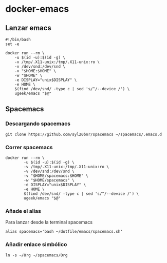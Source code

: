 # docker-emacs


## Lanzar emacs

```
#!/bin/bash
set -e

docker run --rm \
	-u $(id -u):$(id -g) \
	-v /tmp/.X11-unix:/tmp/.X11-unix:ro \
	-v /dev/snd:/dev/snd \
	-v "$HOME:$HOME" \
	-w "$HOME" \
	-e DISPLAY="unix$DISPLAY" \
	-e HOME \
	$(find /dev/snd/ -type c | sed 's/^/--device /') \
	ugeek/emacs "$@"
  ```



## Spacemacs

### Descargando spacemacs

```
git clone https://github.com/syl20bnr/spacemacs ~/spacemacs/.emacs.d
```

### Correr spacemacs

```
docker run --rm \                                            
        -u $(id -u):$(id -g) \
        -v /tmp/.X11-unix:/tmp/.X11-unix:ro \
        -v /dev/snd:/dev/snd \
        -v "$HOME/spacemacs:$HOME" \
        -w "$HOME/spacemacs" \
        -e DISPLAY="unix$DISPLAY" \
        -e HOME \
        $(find /dev/snd/ -type c | sed 's/^/--device /') \
        ugeek/emacs "$@"

```
### Añade el alias
Para lanzar desde la terminal spacemacs

```
alias spacemacs='bash ~/dotfile/emacs/spacemacs.sh'
```

### Añadir enlace simbólico

```
ln -s ~/Org ~/spacemacs/Org
```



